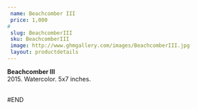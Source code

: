 ```yaml
---
 name: Beachcomber III
 price: 1,000
#
 slug: BeachcomberIII
 sku: BeachcomberIII
 image: http://www.ghmgallery.com/images/BeachcomberIII.jpg
 layout: productdetails
---
```

<strong>Beachcomber III</strong><br />
 2015. Watercolor. 5x7 inches.<br />
 <br />
 
 
 
 
#END